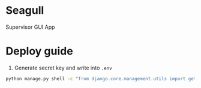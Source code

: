 # Seagull

Supervisor GUI App

# Deploy guide

1. Generate secret key and write into `.env`
```bash
python manage.py shell -c "from django.core.management.utils import get_random_secret_key; print(get_random_secret_key())"
```